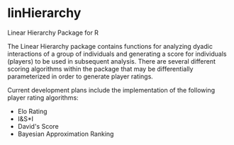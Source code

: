 linHierarchy
============

Linear Hierarchy Package for R

The Linear Hierarchy package contains functions for analyzing dyadic
interactions of a group of individuals and generating a score for
individuals (players) to be used in subsequent analysis. There are several different
scoring algorithms within the package that may be differentially parameterized
in order to generate player ratings. 

Current development plans include the implementation of the following player 
rating algorithms:

- Elo Rating 
- I&S*I
- David's Score
- Bayesian Approximation Ranking